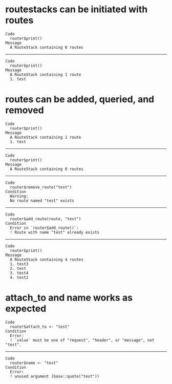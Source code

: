 # routestacks can be initiated with routes

    Code
      router$print()
    Message
      A RouteStack containing 0 routes

---

    Code
      router$print()
    Message
      A RouteStack containing 1 route
      1. test

# routes can be added, queried, and removed

    Code
      router$print()
    Message
      A RouteStack containing 1 route
      1. test

---

    Code
      router$print()
    Message
      A RouteStack containing 0 routes

---

    Code
      router$remove_route("test")
    Condition
      Warning:
      No route named "test" exists

---

    Code
      router$add_route(route, "test")
    Condition
      Error in `router$add_route()`:
      ! Route with name "test" already exists

---

    Code
      router$print()
    Message
      A RouteStack containing 4 routes
      1. test3
      2. test
      3. test4
      4. test2

# attach_to and name works as expected

    Code
      router$attach_to <- "test"
    Condition
      Error:
      ! `value` must be one of "request", "header", or "message", not "test".

---

    Code
      router$name <- "test"
    Condition
      Error:
      ! unused argument (base::quote("test"))

